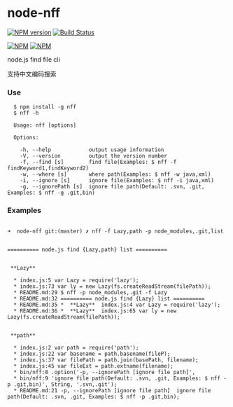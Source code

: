 node-nff
=========

[![NPM version](https://img.shields.io/npm/v/nff.svg?style=flat)](https://www.npmjs.org/package/nff)
[![Build Status](https://api.travis-ci.org/nightink/nff.png)](http://travis-ci.org/nightink/nff)

[![NPM](https://nodei.co/npm/nff.png?downloads=true&downloadRank=true&stars=true)](https://nodei.co/npm/nff/)
[![NPM](https://nodei.co/npm-dl/nff.png)](https://nodei.co/npm/nff/)

node.js find file cli

支持中文编码搜索

### Use

```shell
  $ npm install -g nff
  $ nff -h

  Usage: nff [options]

  Options:

    -h, --help            output usage information
    -V, --version         output the version number
    -f, --find [s]        find file(Examples: $ nff -f findKeyword1,findKeyword2)
    -w, --where [s]       where path(Examples: $ nff -w java,xml)
    -i, --ignore [s]      ignore file(Examples: $ nff -i java,xml)
    -g, --ignorePath [s]  ignore file path(Default: .svn, .git, Examples: $ nff -g .git,bin)

```

### Examples

```shell

➜  node-nff git:(master) ✗ nff -f Lazy,path -p node_modules,.git,list


========== node.js find {Lazy,path} list ==========


 **Lazy**

  * index.js:5 var Lazy = require('lazy');
  * index.js:73 var ly = new Lazy(fs.createReadStream(filePath));
  * README.md:29 $ nff -p node_modules,.git -f Lazy
  * README.md:32 ========== node.js find {Lazy} list ==========
  * README.md:35 *  **Lazy**  index.js:4 var Lazy = require('lazy');
  * README.md:36 *  **Lazy**  index.js:65 var ly = new Lazy(fs.createReadStream(filePath));


 **path**

  * index.js:2 var path = require('path');
  * index.js:22 var basename = path.basename(fileP);
  * index.js:37 var filePath = path.join(basePath, filename);
  * index.js:45 var fileExt = path.extname(filename);
  * bin/nff:8 .option('-p, --ignorePath [ignore file path]',
  * bin/nff:9 'ignore file path(Default: .svn, .git, Examples: $ nff -p .git,bin)', String, '.svn,.git');
  * README.md:21 -p, --ignorePath [ignore file path]  ignore file path(Default: .svn, .git, Examples: $ nff -p .git,bin);

```
